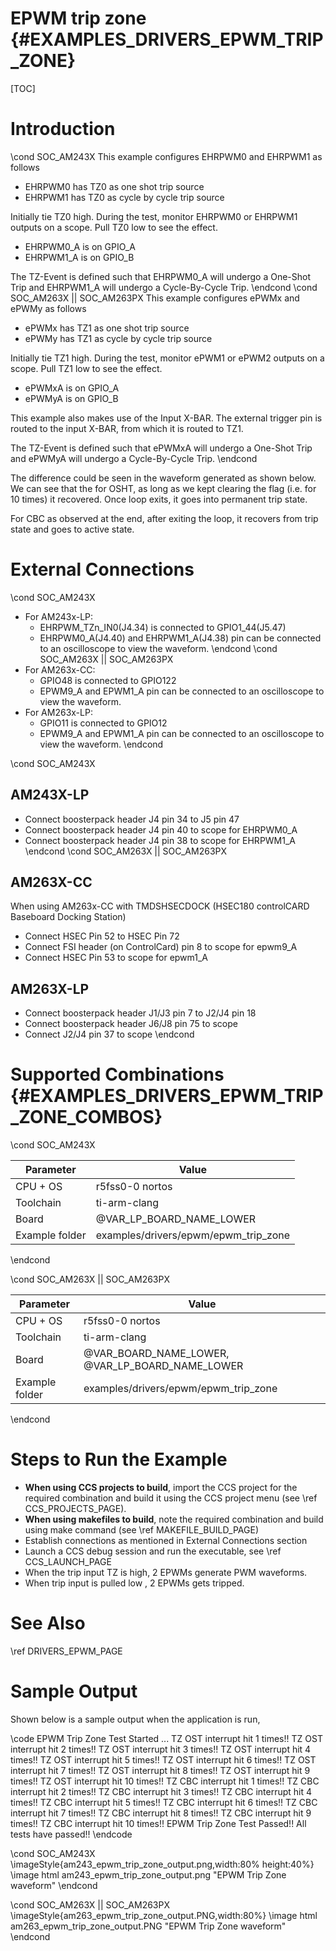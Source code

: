 # EPWM trip zone {#EXAMPLES_DRIVERS_EPWM_TRIP_ZONE}

[TOC]

# Introduction

\cond SOC_AM243X
This example configures EHRPWM0 and EHRPWM1 as follows

- EHRPWM0 has TZ0 as one shot trip source
- EHRPWM1 has TZ0 as cycle by cycle trip source

Initially tie TZ0 high. During the test, monitor EHRPWM0 or EHRPWM1 outputs on a scope. Pull TZ0 low to see the effect.
- EHRPWM0_A is on GPIO_A
- EHRPWM1_A is on GPIO_B

The TZ-Event is defined such that EHRPWM0_A will undergo a One-Shot Trip and EHRPWM1_A will undergo a Cycle-By-Cycle Trip.
\endcond
\cond SOC_AM263X || SOC_AM263PX
This example configures ePWMx and ePWMy as follows
- ePWMx has TZ1 as one shot trip source
- ePWMy has TZ1 as cycle by cycle trip source

Initially tie TZ1 high. During the test, monitor ePWM1 or ePWM2
outputs on a scope. Pull TZ1 low to see the effect.
- ePWMxA is on GPIO_A
- ePWMyA is on GPIO_B


This example also makes use of the Input X-BAR. The external
trigger pin is routed to the input X-BAR, from which it is routed to TZ1.

The TZ-Event is defined such that ePWMxA will undergo a One-Shot Trip
and ePWMyA will undergo a Cycle-By-Cycle Trip.
\endcond

The difference could be seen in the waveform generated as shown below.
We can see that the for OSHT, as long as we kept clearing the flag (i.e. for 10 times) it recovered. Once loop exits, it goes into permanent trip state.

For CBC as observed at the end, after exiting the loop, it recovers from trip state and goes to active state.

# External Connections
\cond SOC_AM243X
- For AM243x-LP:
    - EHRPWM_TZn_IN0(J4.34) is connected to GPIO1_44(J5.47)
    - EHRPWM0_A(J4.40) and EHRPWM1_A(J4.38) pin can be connected to an oscilloscope to view the waveform.
\endcond
\cond SOC_AM263X || SOC_AM263PX
- For AM263x-CC:
    - GPIO48 is connected to GPIO122
    - EPWM9_A and EPWM1_A pin can be connected to an oscilloscope to view the waveform.
- For AM263x-LP:
    - GPIO11 is connected to GPIO12
    - EPWM9_A and EPWM1_A pin can be connected to an oscilloscope to view the waveform.
\endcond

\cond SOC_AM243X

## AM243X-LP
- Connect boosterpack header J4 pin 34 to J5 pin 47
- Connect boosterpack header J4 pin 40 to scope for EHRPWM0_A
- Connect boosterpack header J4 pin 38 to scope for EHRPWM1_A
\endcond
\cond SOC_AM263X || SOC_AM263PX
## AM263X-CC
When using AM263x-CC with TMDSHSECDOCK (HSEC180 controlCARD Baseboard Docking Station)
- Connect HSEC Pin 52 to HSEC Pin 72
- Connect FSI header (on ControlCard) pin 8 to scope for epwm9_A
- Connect HSEC Pin 53 to scope for epwm1_A

## AM263X-LP
- Connect boosterpack header J1/J3 pin 7 to J2/J4 pin 18
- Connect boosterpack header J6/J8 pin 75 to scope
- Connect J2/J4 pin 37 to scope
\endcond


# Supported Combinations {#EXAMPLES_DRIVERS_EPWM_TRIP_ZONE_COMBOS}

\cond SOC_AM243X

 Parameter      | Value
 ---------------|-----------
 CPU + OS       | r5fss0-0 nortos
 Toolchain      | ti-arm-clang
 Board          | @VAR_LP_BOARD_NAME_LOWER
 Example folder | examples/drivers/epwm/epwm_trip_zone

\endcond

\cond SOC_AM263X || SOC_AM263PX

 Parameter      | Value
 ---------------|-----------
 CPU + OS       | r5fss0-0 nortos
 Toolchain      | ti-arm-clang
 Board          | @VAR_BOARD_NAME_LOWER, @VAR_LP_BOARD_NAME_LOWER
 Example folder | examples/drivers/epwm/epwm_trip_zone

\endcond



# Steps to Run the Example

- **When using CCS projects to build**, import the CCS project for the required combination
  and build it using the CCS project menu (see \ref CCS_PROJECTS_PAGE).
- **When using makefiles to build**, note the required combination and build using
  make command (see \ref MAKEFILE_BUILD_PAGE)
- Establish connections as mentioned in External Connections section
- Launch a CCS debug session and run the executable, see \ref CCS_LAUNCH_PAGE
- When the trip input TZ is high, 2 EPWMs generate PWM waveforms.
- When trip input is pulled low , 2 EPWMs gets tripped.

# See Also

\ref DRIVERS_EPWM_PAGE

# Sample Output

Shown below is a sample output when the application is run,

\code
EPWM Trip Zone Test Started ...
TZ OST interrupt hit 1 times!!
TZ OST interrupt hit 2 times!!
TZ OST interrupt hit 3 times!!
TZ OST interrupt hit 4 times!!
TZ OST interrupt hit 5 times!!
TZ OST interrupt hit 6 times!!
TZ OST interrupt hit 7 times!!
TZ OST interrupt hit 8 times!!
TZ OST interrupt hit 9 times!!
TZ OST interrupt hit 10 times!!
TZ CBC interrupt hit 1 times!!
TZ CBC interrupt hit 2 times!!
TZ CBC interrupt hit 3 times!!
TZ CBC interrupt hit 4 times!!
TZ CBC interrupt hit 5 times!!
TZ CBC interrupt hit 6 times!!
TZ CBC interrupt hit 7 times!!
TZ CBC interrupt hit 8 times!!
TZ CBC interrupt hit 9 times!!
TZ CBC interrupt hit 10 times!!
EPWM Trip Zone Test Passed!!
All tests have passed!!
\endcode

\cond SOC_AM243X
\imageStyle{am243_epwm_trip_zone_output.png,width:80% height:40%}
 \image html am243_epwm_trip_zone_output.png "EPWM Trip Zone waveform"
\endcond

\cond SOC_AM263X || SOC_AM263PX
\imageStyle{am263_epwm_trip_zone_output.PNG,width:80%}
 \image html am263_epwm_trip_zone_output.PNG "EPWM Trip Zone waveform"
\endcond
